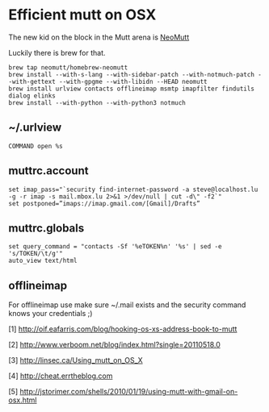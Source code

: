 # Efficient mutt on OSX

The new kid on the block in the Mutt arena is [NeoMutt](https://neomutt.org)

Luckily there is brew for that.

```
brew tap neomutt/homebrew-neomutt
brew install --with-s-lang --with-sidebar-patch --with-notmuch-patch --with-gettext --with-gpgme --with-libidn --HEAD neomutt
brew install urlview contacts offlineimap msmtp imapfilter findutils dialog elinks
brew install --with-python --with-python3 notmuch
```

## ~/.urlview

```
COMMAND open %s
```

## muttrc.account

```
set imap_pass="`security find-internet-password -a steve@localhost.lu -g -r imap -s mail.mbox.lu 2>&1 >/dev/null | cut -d\" -f2`"
set postponed=”imaps://imap.gmail.com/[Gmail]/Drafts”
```

## muttrc.globals
```
set query_command = "contacts -Sf '%eTOKEN%n' '%s' | sed -e 's/TOKEN/\t/g'"
auto_view text/html
```

## offlineimap

For offlineimap use make sure ~/.mail exists and the security command knows your credentials ;)

[1] http://oif.eafarris.com/blog/hooking-os-xs-address-book-to-mutt

[2] http://www.verboom.net/blog/index.html?single=20110518.0

[3] http://linsec.ca/Using_mutt_on_OS_X

[4] http://cheat.errtheblog.com

[5] ﻿﻿﻿http://jstorimer.com/shells/2010/01/19/using-mutt-with-gmail-on-osx.html
